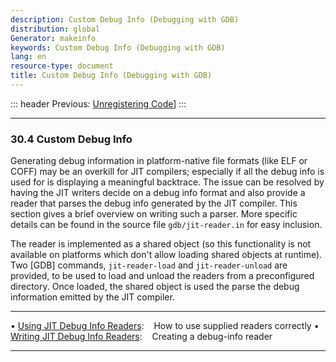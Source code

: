 ```yaml
---
description: Custom Debug Info (Debugging with GDB)
distribution: global
Generator: makeinfo
keywords: Custom Debug Info (Debugging with GDB)
lang: en
resource-type: document
title: Custom Debug Info (Debugging with GDB)
---
```

::: header
Previous: [Unregistering Code](Unregistering-Code.html#Unregistering-Code)]
:::

---

### 30.4 Custom Debug Info

Generating debug information in platform-native file formats (like ELF or COFF) may be an overkill for JIT compilers; especially if all the debug info is used for is displaying a meaningful backtrace. The issue can be resolved by having the JIT writers decide on a debug info format and also provide a reader that parses the debug info generated by the JIT compiler. This section gives a brief overview on writing such a parser. More specific details can be found in the source file `gdb/jit-reader.in` for easy inclusion.

The reader is implemented as a shared object (so this functionality is not available on platforms which don't allow loading shared objects at runtime). Two [GDB] commands, `jit-reader-load` and `jit-reader-unload` are provided, to be used to load and unload the readers from a preconfigured directory. Once loaded, the shared object is used the parse the debug information emitted by the JIT compiler.

---

• [Using JIT Debug Info Readers](Using-JIT-Debug-Info-Readers.html#Using-JIT-Debug-Info-Readers):              How to use supplied readers correctly
• [Writing JIT Debug Info Readers](Writing-JIT-Debug-Info-Readers.html#Writing-JIT-Debug-Info-Readers):        Creating a debug-info reader

---

